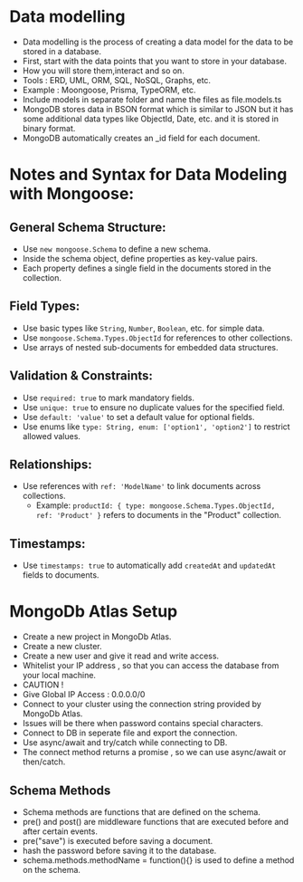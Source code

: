 # Data modelling

- Data modelling is the process of creating a data model for the data to be stored in a database.
- First, start with the data points that you want to store in your database.
- How you will store them,interact and so on.
- Tools : ERD, UML, ORM, SQL, NoSQL, Graphs, etc.
- Example : Moongoose, Prisma, TypeORM, etc.
- Include models in separate folder and name the files as file.models.ts
- MongoDB stores data in BSON format which is similar to JSON but it has some additional data types like ObjectId, Date, etc. and it is stored in binary format.
- MongoDB automatically creates an _id field for each document.

# Notes and Syntax for Data Modeling with Mongoose:

## General Schema Structure:

- Use `new mongoose.Schema` to define a new schema.
- Inside the schema object, define properties as key-value pairs.
- Each property defines a single field in the documents stored in the collection.

## Field Types:

- Use basic types like `String`, `Number`, `Boolean`, etc. for simple data.
- Use `mongoose.Schema.Types.ObjectId` for references to other collections.
- Use arrays of nested sub-documents for embedded data structures.

## Validation & Constraints:

- Use `required: true` to mark mandatory fields.
- Use `unique: true` to ensure no duplicate values for the specified field.
- Use `default: 'value'` to set a default value for optional fields.
- Use enums like `type: String, enum: ['option1', 'option2']` to restrict allowed values.

## Relationships:

- Use references with `ref: 'ModelName'` to link documents across collections.
  - Example: `productId: { type: mongoose.Schema.Types.ObjectId, ref: 'Product' }` refers to documents in the "Product" collection.

## Timestamps:

- Use `timestamps: true` to automatically add `createdAt` and `updatedAt` fields to documents.

# MongoDb Atlas Setup

- Create a new project in MongoDb Atlas.
- Create a new cluster.
- Create a new user and give it read and write access.
- Whitelist your IP address , so that you can access the database from your local machine.
- CAUTION ! 
- Give Global IP Access : 0.0.0.0/0 
- Connect to your cluster using the connection string provided by MongoDb Atlas.
- Issues will be there when password contains special characters.
- Connect to DB in seperate file and export the connection.
- Use async/await and try/catch while connecting to DB.
- The connect method returns a promise , so we can use async/await or then/catch.
  
## Schema Methods 

- Schema methods are functions that are defined on the schema.
- pre() and post() are middleware functions that are executed before and after certain events.
- pre("save") is executed before saving a document.
- hash the password before saving it to the database.
- schema.methods.methodName = function(){} is used to define a method on the schema.



